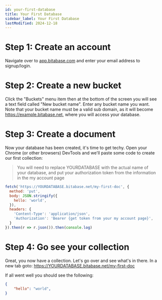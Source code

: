 ```yaml
---
id: your-first-database
title: Your First Database
sidebar_label: Your First Database
lastModified: 2024-12-18
---
```


# Step 1: Create an account
Navigate over to <a target="_new" href="https://app.bitabase.com">app.bitabase.com</a> and enter your email address to signup/login.

# Step 2: Create a new bucket
Click the "Buckets" menu item then at the bottom of the screen you will see a text field called "New bucket name". Enter any bucket name you want. Note that your bucket name must be a valid sub domain, as it will become https://example.bitabase.net, where you will access your database.

# Step 3: Create a document
Now your database has been created, it's time to get techy. Open your Chrome (or other browsers) DevTools and we'll paste some code to create our first collection:

> You will need to replace YOURDATABASE with the actual name of your database, and put your authorization token from the information in the my account page

```javascript
fetch('https://YOURDATABASE.bitabase.net/my-first-doc', {
  method: 'put',
  body: JSON.stringify({
    hello: 'world',
  }),
  headers: {
    'Content-Type': 'application/json',
    'Authorization': 'Bearer {get token from your my account page}',
  }
}).then(r => r.json()).then(console.log)
```

# Step 4: Go see your collection
Great, you now have a collection. Let's go over and see what's in there. In a new tab goto:
https://YOURDATABASE.bitabase.net/my-first-doc

If all went well you should see the following:

```json
{
    "hello": "world",
}
```

